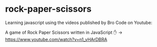 # rock-paper-scissors
Learning javascript using the videos published by Bro Code on Youtube:

A game of Rock Paper Scissors written in JavaScript ✋ -> https://www.youtube.com/watch?v=n1_vHArDBRA
